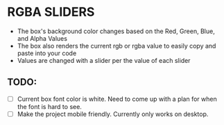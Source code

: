 # RGBA SLIDERS

- The box's background color changes based on the Red, Green, Blue, and Alpha Values
- The box also renders the current rgb or rgba value to easily copy and paste into your code
- Values are changed with a slider per the value of each slider

## TODO:

- [ ] Current box font color is white.  Need to come up with a plan for when the font is hard to see.
- [ ] Make the project mobile friendly.  Currently only works on desktop.